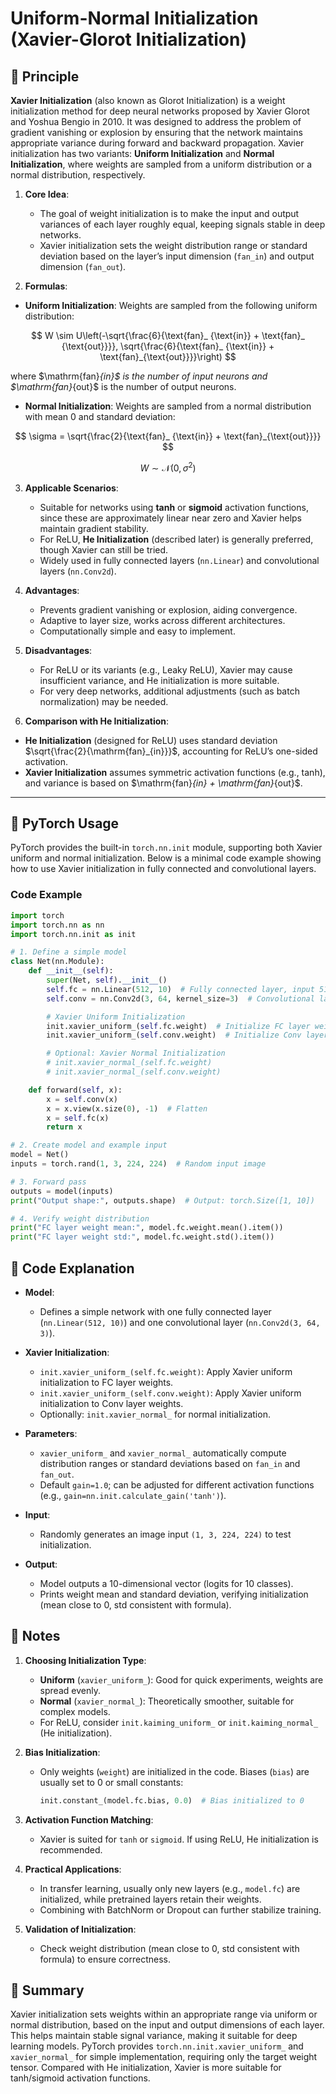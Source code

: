 
# Uniform-Normal Initialization (Xavier-Glorot Initialization)



## 📖 Principle

**Xavier Initialization** (also known as Glorot Initialization) is a weight initialization method for deep neural networks proposed by Xavier Glorot and Yoshua Bengio in 2010. It was designed to address the problem of gradient vanishing or explosion by ensuring that the network maintains appropriate variance during forward and backward propagation. Xavier initialization has two variants: **Uniform Initialization** and **Normal Initialization**, where weights are sampled from a uniform distribution or a normal distribution, respectively.

1. **Core Idea**:

   * The goal of weight initialization is to make the input and output variances of each layer roughly equal, keeping signals stable in deep networks.
   * Xavier initialization sets the weight distribution range or standard deviation based on the layer’s input dimension (`fan_in`) and output dimension (`fan_out`).

2. **Formulas**:

* **Uniform Initialization**: Weights are sampled from the following uniform distribution:


$$
W \sim U\left(-\sqrt{\frac{6}{\text{fan}_ {\text{in}} + \text{fan}_ {\text{out}}}},  \sqrt{\frac{6}{\text{fan}_ {\text{in}} + \text{fan}_{\text{out}}}}\right)
$$


where \$\mathrm{fan}*{in}\$ is the number of input neurons and \$\mathrm{fan}*{out}\$ is the number of output neurons.

* **Normal Initialization**: Weights are sampled from a normal distribution with mean 0 and standard deviation:


$$
\sigma = \sqrt{\frac{2}{\text{fan}_ {\text{in}} + \text{fan}_{\text{out}}}}
$$

$$
W \sim \mathcal{N}(0, \sigma^2)
$$



3. **Applicable Scenarios**:

   * Suitable for networks using **tanh** or **sigmoid** activation functions, since these are approximately linear near zero and Xavier helps maintain gradient stability.
   * For ReLU, **He Initialization** (described later) is generally preferred, though Xavier can still be tried.
   * Widely used in fully connected layers (`nn.Linear`) and convolutional layers (`nn.Conv2d`).

4. **Advantages**:

   * Prevents gradient vanishing or explosion, aiding convergence.
   * Adaptive to layer size, works across different architectures.
   * Computationally simple and easy to implement.

5. **Disadvantages**:

   * For ReLU or its variants (e.g., Leaky ReLU), Xavier may cause insufficient variance, and He initialization is more suitable.
   * For very deep networks, additional adjustments (such as batch normalization) may be needed.

6. **Comparison with He Initialization**:

* **He Initialization** (designed for ReLU) uses standard deviation \$\sqrt{\frac{2}{\mathrm{fan}\_{in}}}\$, accounting for ReLU’s one-sided activation.
* **Xavier Initialization** assumes symmetric activation functions (e.g., tanh), and variance is based on \$\mathrm{fan}*{in} + \mathrm{fan}*{out}\$.

---

## 📖 PyTorch Usage

PyTorch provides the built-in `torch.nn.init` module, supporting both Xavier uniform and normal initialization. Below is a minimal code example showing how to use Xavier initialization in fully connected and convolutional layers.

### Code Example

```python
import torch
import torch.nn as nn
import torch.nn.init as init

# 1. Define a simple model
class Net(nn.Module):
    def __init__(self):
        super(Net, self).__init__()
        self.fc = nn.Linear(512, 10)  # Fully connected layer, input 512, output 10
        self.conv = nn.Conv2d(3, 64, kernel_size=3)  # Convolutional layer, input 3 channels, output 64 channels

        # Xavier Uniform Initialization
        init.xavier_uniform_(self.fc.weight)  # Initialize FC layer weights
        init.xavier_uniform_(self.conv.weight)  # Initialize Conv layer weights

        # Optional: Xavier Normal Initialization
        # init.xavier_normal_(self.fc.weight)
        # init.xavier_normal_(self.conv.weight)

    def forward(self, x):
        x = self.conv(x)
        x = x.view(x.size(0), -1)  # Flatten
        x = self.fc(x)
        return x

# 2. Create model and example input
model = Net()
inputs = torch.rand(1, 3, 224, 224)  # Random input image

# 3. Forward pass
outputs = model(inputs)
print("Output shape:", outputs.shape)  # Output: torch.Size([1, 10])

# 4. Verify weight distribution
print("FC layer weight mean:", model.fc.weight.mean().item())
print("FC layer weight std:", model.fc.weight.std().item())
```


## 📖 Code Explanation

* **Model**:

  * Defines a simple network with one fully connected layer (`nn.Linear(512, 10)`) and one convolutional layer (`nn.Conv2d(3, 64, 3)`).
* **Xavier Initialization**:

  * `init.xavier_uniform_(self.fc.weight)`: Apply Xavier uniform initialization to FC layer weights.
  * `init.xavier_uniform_(self.conv.weight)`: Apply Xavier uniform initialization to Conv layer weights.
  * Optionally: `init.xavier_normal_` for normal initialization.
* **Parameters**:

  * `xavier_uniform_` and `xavier_normal_` automatically compute distribution ranges or standard deviations based on `fan_in` and `fan_out`.
  * Default `gain=1.0`; can be adjusted for different activation functions (e.g., `gain=nn.init.calculate_gain('tanh')`).
* **Input**:

  * Randomly generates an image input `(1, 3, 224, 224)` to test initialization.
* **Output**:

  * Model outputs a 10-dimensional vector (logits for 10 classes).
  * Prints weight mean and standard deviation, verifying initialization (mean close to 0, std consistent with formula).



## 📖 Notes

1. **Choosing Initialization Type**:

   * **Uniform** (`xavier_uniform_`): Good for quick experiments, weights are spread evenly.
   * **Normal** (`xavier_normal_`): Theoretically smoother, suitable for complex models.
   * For ReLU, consider `init.kaiming_uniform_` or `init.kaiming_normal_` (He initialization).
2. **Bias Initialization**:

   * Only weights (`weight`) are initialized in the code. Biases (`bias`) are usually set to 0 or small constants:

     ```python
     init.constant_(model.fc.bias, 0.0)  # Bias initialized to 0
     ```
3. **Activation Function Matching**:

   * Xavier is suited for `tanh` or `sigmoid`. If using ReLU, He initialization is recommended.
4. **Practical Applications**:

   * In transfer learning, usually only new layers (e.g., `model.fc`) are initialized, while pretrained layers retain their weights.
   * Combining with BatchNorm or Dropout can further stabilize training.
5. **Validation of Initialization**:

   * Check weight distribution (mean close to 0, std consistent with formula) to ensure correctness.



## 📖 Summary

Xavier initialization sets weights within an appropriate range via uniform or normal distribution, based on the input and output dimensions of each layer. This helps maintain stable signal variance, making it suitable for deep learning models. PyTorch provides `torch.nn.init.xavier_uniform_` and `xavier_normal_` for simple implementation, requiring only the target weight tensor. Compared with He initialization, Xavier is more suitable for tanh/sigmoid activation functions.

